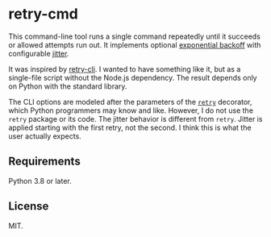 # retry-cmd

This command-line tool runs a single command repeatedly until it succeeds or allowed attempts run out. It implements optional [exponential backoff](https://en.wikipedia.org/wiki/Exponential_backoff) with configurable [jitter](https://en.wikipedia.org/wiki/Thundering_herd_problem#Mitigation).

It was inspired by [retry-cli](https://github.com/tirsen/retry-cli). I wanted to have something like it, but as a single-file script without the Node.js dependency. The result depends only on Python with the standard library.

The CLI options are modeled after the parameters of the [`retry`](https://github.com/invl/retry) decorator, which Python programmers may know and like. However, I do not use the `retry` package or its code. The jitter behavior is different from `retry`. Jitter is applied starting with the first retry, not the second. I think this is what the user actually expects.

## Requirements

Python 3.8 or later.

## License

MIT.
